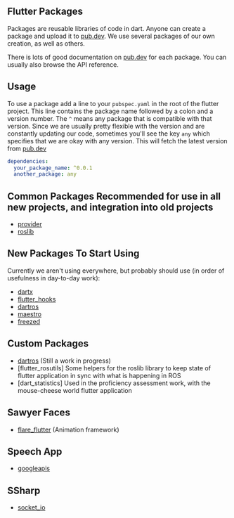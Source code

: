 ## Flutter Packages

Packages are reusable libraries of code in dart.
Anyone can create a package and upload it to [pub.dev](pub.dev).
We use several packages of our own creation, as well as others.

There is lots of good documentation on [pub.dev](pub.dev) for each package.
You can usually also browse the API reference.

## Usage

To use a package add a line to your `pubspec.yaml` in the root of the flutter project.
This line contains the package name followed by a colon and a version number.
The `^` means any package that is compatible with that version.
Since we are usually pretty flexible with the version and are constantly updating our code,
sometimes you'll see the key `any` which specifies that we are okay with any version. 
This will fetch the latest version from [pub.dev](pub.dev)
```yaml
dependencies:
  your_package_name: ^0.0.1
  another_package: any
```

## Common Packages Recommended for use in all new projects, and integration into old projects

* [provider](pub.dev/packages/provider)
* [roslib](pub.dev/packages/roslib)

## New Packages To Start Using
Currently we aren't using everywhere, but probably should use (in order of usefulness in day-to-day work):
* [dartx](pub.dev/packages/dartx)
* [flutter_hooks](pub.dev/packages/flutter_hooks)
* [dartros](pub.dev/packages/dartros)
* [maestro](pub.dev/packages/maestro)
* [freezed](pub.dev/packages/freezed)
  
## Custom Packages
* [dartros](pub.dev/packages/dartros) (Still a work in progress)
* [flutter_rosutils] Some helpers for the roslib library to keep state of flutter application in sync with what is happening in ROS
* [dart_statistics] Used in the proficiency assessment work, with the mouse-cheese world flutter application

## Sawyer Faces
* [flare_flutter](pub.dev/packages/flare_flutter) (Animation framework)

## Speech App
* [googleapis](pub.dev/packages/googleapis)

## SSharp
* [socket_io](pub.dev/packages/socket_io)